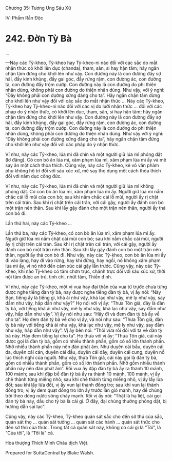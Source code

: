 

Chương 35: Tương Ưng Sáu Xứ

IV: Phẩm Rắn Ðộc

# 242\. Ðờn Tỳ Bà

…

—Này các Tỷ-kheo, Tỷ-kheo hay Tỷ-kheo-ni nào đối với các sắc do mắt nhận thức có khởi lên dục (chanda), tham, sân, si hay hận tâm; hãy ngăn chận tâm đừng cho khởi lên như vậy. Con đường này là con đường đầy sợ hãi, đầy kinh khủng, đầy gai góc, đầy rừng rậm, con đường ác, con đường tà, con đường đầy trộm cướp. Con đường này là con đường do phi thiện nhân dùng, không phải con đường do thiện nhân dùng. Như vậy, với ý nghĩ: “Ðây không phải con đường xứng đáng cho ta”. Hãy ngăn chận tâm đừng cho khởi lên như vậy đối với các sắc do mắt nhận thức … Này các Tỷ-kheo, Tỷ-kheo hay Tỷ-kheo-ni nào đối với các vị do lưỡi nhận thức … đối với các pháp do ý nhận thức, có khởi lên dục, tham, sân, si hay hận tâm; hãy ngăn chận tâm đừng cho khởi lên như vậy. Con đường này là con đường đầy sợ hãi, đầy kinh khủng, đầy gai góc, đầy rừng rậm, con đường ác, con đường tà, con đường đầy trộm cướp. Con đường này là con đường do phi thiện nhân dùng, không phải con đường do thiện nhân dùng. Như vậy với ý nghĩ: “Ðây không phải con đường xứng đáng cho ta”, hãy ngăn chận tâm đừng cho khởi lên như vậy đối với các pháp do ý nhận thức.

Ví như, này các Tỷ-kheo, lúa mì đã chín và một người giữ lúa mì phóng dật (lơ đãng). Có con bò ăn lúa mì, xâm phạm lúa mì, xâm phạm lúa mì ấy và mê say ăn một cách thỏa thích. Cũng vậy, này các Tỷ-kheo, kẻ vô văn phàm phu không hộ trì đối với sáu xúc xứ, mê say thọ dụng một cách thỏa thích đối với năm dục công đức.

Ví như, này các Tỷ-kheo, lúa mì đã chín và một người giữ lúa mì không phóng dật. Có con bò ăn lúa mì, xâm phạm lúa mì ấy. Người giữ lúa mì nắm chắc cái lỗ mũi của con bò; sau khi nắm chắc cái lỗ mũi, người ấy rị chặt trên cái trán. Sau khi rị chặt trên cái trán, với cái gậy, người ấy đánh con bò một trận nên thân. Sau khi lấy gậy đánh cho một trận nên thân, người ấy thả con bò đi.

Lần thứ hai, này các Tỷ-kheo …

Lần thứ ba, này các Tỷ-kheo, có con bò ăn lúa mì, xâm phạm lúa mì ấy. Người giữ lúa mì nắm chặt cái mũi con bò; sau khi nắm chắc cái mũi, người ấy rị chặt trên cái trán. Sau khi rị chặt trên cái trán, với cái gậy, người ấy đánh con bò một trận nên thân. Sau khi lấy gậy đánh con bò một trận nên thân, người ấy thả con bò đi. Như vậy, này các Tỷ-kheo, con bò ăn lúa mì ấy đi vào làng, hay đi vào rừng, hay khi đứng, hay ngồi, nó không xâm phạm lúa mì ấy, vì nó nhớ đến cảm xúc cái gậy lần trước. Cũng vậy, này các Tỷ-kheo, khi nào Tỷ-kheo có tâm chơn trực, chánh trực đối với sáu xúc xứ, thời nội tâm được an trú, tịnh chỉ, nhứt tâm, Thiền định.

Ví như, này các Tỷ-kheo, một vị vua hay đại thần của vua từ trước chưa từng được nghe tiếng đàn tỳ bà, nay được nghe tiếng đàn tỳ bà, vị ấy nói: “Này Bạn, tiếng ấy là tiếng gì, khả ái như vậy, khả lạc như vậy, mê ly như vậy, say đắm như vậy, hấp dẫn như vậy?” Họ nói với vị ấy: “Thưa Tôn giả, đây là đàn tỳ bà, với tiếng khả ái như vậy, mê ly như vậy, khả lạc như vậy, say đắm như vậy, hấp dẫn như vậy”. Vị ấy nói như sau: “Hãy đi và đem đàn tỳ bà ấy về cho ta”. Họ đem đàn tỳ bà về cho vị ấy, và nói như sau: “Thưa Tôn giả, đàn tỳ bà này với tiếng khả ái như vậy, khả lạc như vậy, mê ly như vậy, say đắm như vậy, hấp dẫn như vậy”. Vị ấy bèn nói: “Thôi vừa rồi đối với ta về đàn tỳ bà này. Hãy đem tiếng lại cho ta”. Họ thưa với vị ấy: “Thưa Tôn giả, cái này được gọi là đàn tỳ bà, gồm có nhiều thành phần, gồm có số lớn thành phần. Nhờ nhiều thành phần này nên đàn phát âm. Như duyên cái bầu, duyên cái da, duyên cái cán, duyên cái đầu, duyên cái dây, duyên cái cung, duyên nỗ lực thích nghi của người. Như vậy, thưa Tôn giả, cái này gọi là đàn tỳ bà, gồm có nhiều thành phần, gồm có số lớn thành phần. Nhờ gồm nhiều thành phần này nên đàn phát âm”. Rồi vua ấy đập đàn tỳ bà ấy ra thành 10 mảnh, 100 mảnh; sau khi đập bể đàn tỳ bà ấy ra thành 10 mảnh, 100 mảnh, vị ấy chẻ thành từng miếng nhỏ; sau khi chẻ thành từng miếng nhỏ, vị ấy lấy lửa đốt; sau khi lấy lửa đốt, vị ấy vun lại thành đống tro; sau khi vun lại thành đống tro, vị ấy đem quạt đống tro lớn ấy trước làn gió mạnh, hay để chúng trôi theo dòng nước sông chảy mạnh. Rồi vị ấy nói: “Thật là hạ liệt, cái gọi đàn tỳ bà này, dầu cho tỳ bà là cái gì. Ở đây, đại chúng thường phóng dật, bị hướng dẫn sai lạc”.

Cũng vậy, này các Tỷ-kheo, Tỷ-kheo quán sát sắc cho đến sở thú của sắc, quán sát thọ … quán sát tưởng … quán sát các hành … quán sát thức cho đến sở thú của thức. Trong tất cả quán sát này, không có cái gì là “Tôi”, là “Của tôi”, là “Tôi là” cả.

Hòa thượng Thích Minh Châu dịch Việt.

Prepared for SuttaCentral by Blake Walsh.